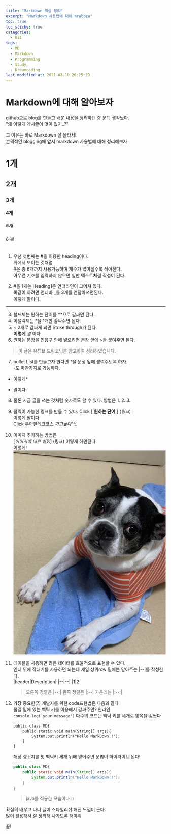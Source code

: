 ```yaml
---
title: "Markdown 핵심 정리"
excerpt: "Markdown 사용법에 대해 araboza"
toc: true
toc_sticky: true
categories:
  - Git
tags:
  - MD
  - Markdown
  - Programming
  - Study
  - Dreamcoding
last_modified_at: 2021-03-10 20:25:20
---
```


# Markdown에 대해 알아보자

github으로 blog를 만들고 배운 내용을 정리하던 중 문득 생각났다.  
"왜 이렇게 게시글이 멋이 없지..?"  
  
그 이유는 바로 Markdown 잘 몰라서!  
본격적인 blogging에 앞서 markdown 사용법에 대해 정리해보자  
  

# 1개  
## 2개  
### 3개  
#### 4개  
##### 5개  
###### 6개!  

1. 우선 첫번째는 #을 이용한 heading이다.  
위에서 보이는 것처럼  
#은 총 6개까지 사용가능하며 개수가 많아질수록 작아진다.  
아무런 기호를 입력하지 않으면 일반 텍스트처럼 작성이 된다.  
  
1. #을 1개쓴 Heading1은 언더라인이 그어져 있다.  
  똑같이 하려면 언더바 _를 3개를 연달아쓰면된다.  
  이렇게 말이다.  
___ 

3. 볼드체는 원하는 단어를 **으로 감싸면 된다.  
4. 이탤릭체는 *을 1개만 감싸주면 된다.  
5. ~ 2개로 감싸게 되면 Strike through가 된다.  
  **이렇게** *말* ~~이다~~   
6. 원하는 문장을 인용구 안에 넣으려면 문장 앞에 >을 붙여주면 된다.  
  > 이 글은 유튜브 드림코딩을 참고하여 정리하였습니다.  
7. bullet List를 만들고자 한다면 *을 문장 앞에 붙여주도록 하자.  
  -도 마찬가지로 가능하다.
  * 이렇게*  
  - 말이다-  
8. 물론 지금 글을 쓰는 것처럼 숫자로도 할 수 있다. 방법은 1. 2. 3.  
9. 클릭이 가능한 링크를 만들 수 있다. Click [ **원하는 단어** ] (*링크*)  
  이렇게 말이다.  
  Click [우아한테크코스](https://woowacourse.github.io) *가고싶다^^..*  
10. 이미지 추가하는 방법은  
    [*이미지에 대한 설명*] (링크) 이렇게 하면된다.  
    이렇게! ![맥스](/assets/images/max.jpeg)  
11. 테이블을 사용하면 많은 데이터를 효율적으로 표현할 수 있다.  
    엔터 위에 작대기를 사용하면 되는데 제일 상위row 밑에는 닫아주는 |--|를 작성한다.  
    |header|Description|
    |--|--|
    |1|2|
    >오른쪽 정렬은 |--:| 왼쪽 정렬은 |:--| 가운데는 |:--:|

12. 가장 중요한(?) 개발자를 위한 code표현법은 다음과 같다  
    물결 밑에 있는 백틱 키를 이용해서 감싸주면? 인라인  
    `console.log('your message')` 
    다수의 코드는 백틱 키를 세개로 양쪽을 감싼다 
    ```
    public class MD{
        public static void main(String[] args){
            System.out.println("Hello MarkDown!!");
        }
    }
    ```

    해당 랭귀지를 첫 백틱키 세개 뒤에 넣어주면 문법이 하이라이트 된다!
    ``` java
    public class MD{
        public static void main(String[] args){
            System.out.println("Hello MarkDown!!");
        }
    }
    ```
    > java를 적용한 모습이다 :)

확실히 배우고 나니 글이 스타일리쉬 해진 느낌이 든다.  
많이 활용해서 잘 정리해 나가도록 해야쥐  
  
  끝!
